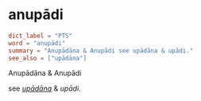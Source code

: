 # anupādi

``` toml
dict_label = "PTS"
word = "anupādi"
summary = "Anupādāna & Anupādi see upādāna & upādi."
see_also = ["upādāna"]
```

Anupādāna & Anupādi

see *[upādāna](upādāna.md)* & *upādi*.

